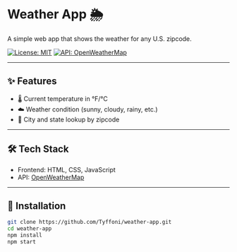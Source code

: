 # Weather App 🌦️
A simple web app that shows the weather for any U.S. zipcode.

[![License: MIT](https://img.shields.io/badge/License-MIT-yellow.svg)](LICENSE)
[![API: OpenWeatherMap](https://img.shields.io/badge/API-OpenWeatherMap-blue)](https://openweathermap.org/api)

---

## ✨ Features
- 🌡️ Current temperature in °F/°C  
- ☁️ Weather condition (sunny, cloudy, rainy, etc.)  
- 📍 City and state lookup by zipcode  

---

## 🛠️ Tech Stack
- Frontend: HTML, CSS, JavaScript  
- API: [OpenWeatherMap](https://openweathermap.org/api)  

---

## 🚀 Installation
```bash
git clone https://github.com/Tyffoni/weather-app.git
cd weather-app
npm install
npm start
